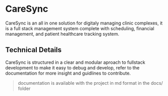 # CareSync
CareSync is an all in one solution for digitaly managing clinic complexes, it is a full stack management system complete with scheduling, financial management, and patient healthcare tracking system.


## Technical Details
CareSync is structured in a clear and modular aproach to fullstack development to make it easy to debug and develop, refer to the documentation for more insight and guidlines to contribute.
> documentation is available with the project in md format in the docs/ folder

